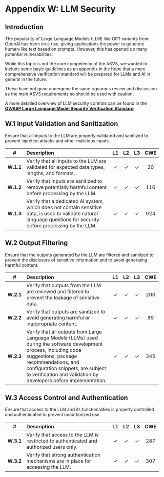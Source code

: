 # Appendix W: LLM Security

## Introduction

The popularity of Large Language Models (LLM) like GPT variants from OpenAI has been on a rise, giving applications the power to generate human-like text based on prompts. However, this has opened up many potential vulnerabilities.

While this topic is not the core competency of the ASVS, we wanted to include some basic guidelines as an appendix in the hope that a more comprehensive verification standard will be prepared for LLMs and AI in general in the future.

These have not gone undergone the same rigourous review and discussion as the main ASVS requirements so should be used with caution.

A more detailed overview of LLM security controls can be found in the **[OWASP Large Language Model Security Verification Standard](https://github.com/OWASP/www-project-llm-verification-standard)**.

## W.1 Input Validation and Sanitization

Ensure that all inputs to the LLM are properly validated and sanitized to prevent injection attacks and other malicious inputs.

| # | Description | L1 | L2 | L3 | CWE |
| :---: | :--- | :---: | :---: | :---: | :---: |
| **W.1.1** | Verify that all inputs to the LLM are validated for expected data types, lengths, and formats. | ✓ | ✓ | ✓ | 20 |
| **W.1.2** | Verify that inputs are sanitized to remove potentially harmful content before processing by the LLM. | ✓ | ✓ | ✓ | 116 |
| **W.1.3** | Verify that a dedicated AI system, which does not contain sensitive data, is used to validate natural language questions for security before processing by the LLM. | ✓ | ✓ | ✓ | 924 |

## W.2 Output Filtering

Ensure that the outputs generated by the LLM are filtered and sanitized to prevent the disclosure of sensitive information and to avoid generating harmful content.

| # | Description | L1 | L2 | L3 | CWE |
| :---: | :--- | :---: | :---: | :---: | :---: |
| **W.2.1** | Verify that outputs from the LLM are reviewed and filtered to prevent the leakage of sensitive data. | ✓ | ✓ | ✓ | 200 |
| **W.2.2** | Verify that outputs are sanitized to avoid generating harmful or inappropriate content. | ✓ | ✓ | ✓ | 89 |
| **W.2.3** | Verify that all outputs from Large Language Models (LLMs) used during the software development process, including code suggestions, package recommendations, and configuration snippets, are subject to verification and validation by developers before implementation. | ✓ | ✓ | ✓ | 345 |

## W.3 Access Control and Authentication

Ensure that access to the LLM and its functionalities is properly controlled and authenticated to prevent unauthorized use.

| # | Description | L1 | L2 | L3 | CWE |
| :---: | :--- | :---: | :---: | :---: | :---: |
| **W.3.1** | Verify that access to the LLM is restricted to authenticated and authorized users only. | ✓ | ✓ | ✓ | 287 |
| **W.3.2** | Verify that strong authentication mechanisms are in place for accessing the LLM. | ✓ | ✓ | ✓ | 307 |
